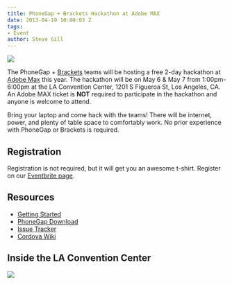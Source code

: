 ```yaml
---
title: PhoneGap + Brackets Hackathon at Adobe MAX
date: 2013-04-19 10:00:03 Z
tags:
- Event
author: Steve Gill
---
```


![](/blog/uploads/2013-04/bracket_phonegap_logo.png)

The PhoneGap + [Brackets](http://brackets.io) teams will be hosting a free 2-day hackathon at [Adobe Max](http://max.adobe.com/#max) this year. The hackathon will be on May 6 & May 7 from 1:00pm-6:00pm at the LA Convention Center, 1201 S Figueroa St, Los Angeles, CA. An Adobe MAX ticket is **NOT** required to participate in the hackathon and anyone is welcome to attend.

Bring your laptop and come hack with the teams! There will be internet, power, and plenty of table space to comfortably work. No prior experience with PhoneGap or Brackets is required.

## Registration

Registration is not required, but it will get you an awesome t-shirt. Register on our [Eventbrite page](http://adobemaxhack.eventbrite.com/).

## Resources

* [Getting Started](http://docs.phonegap.com/en/2.6.0/guide_getting-started_index.md.html#Getting%20Started%20Guides)
* [PhoneGap Download](http://phonegap.com/download/)
* [Issue Tracker](https://issues.apache.org/jira/browse/CB)
* [Cordova Wiki](http://wiki.cordova.io)

## Inside the LA Convention Center

![](/blog/uploads/2013-04/adobemax-hackathon-map.png)
